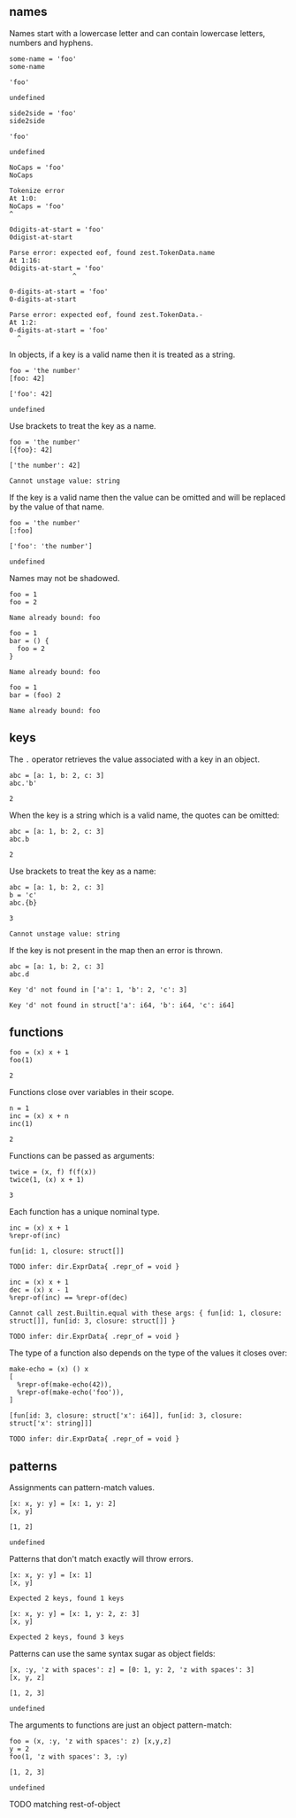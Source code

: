 ## names

Names start with a lowercase letter and can contain lowercase letters, numbers and hyphens.

```
some-name = 'foo'
some-name

'foo'

undefined
```

```
side2side = 'foo'
side2side

'foo'

undefined
```

```
NoCaps = 'foo'
NoCaps

Tokenize error
At 1:0:
NoCaps = 'foo'
^
```

```
0digits-at-start = 'foo'
0digist-at-start

Parse error: expected eof, found zest.TokenData.name
At 1:16:
0digits-at-start = 'foo'
                ^
```

```
0-digits-at-start = 'foo'
0-digits-at-start

Parse error: expected eof, found zest.TokenData.-
At 1:2:
0-digits-at-start = 'foo'
  ^
```

In objects, if a key is a valid name then it is treated as a string.

```
foo = 'the number'
[foo: 42]

['foo': 42]

undefined
```

Use brackets to treat the key as a name.

```
foo = 'the number'
[{foo}: 42]

['the number': 42]

Cannot unstage value: string
```

If the key is a valid name then the value can be omitted and will be replaced by the value of that name.

```
foo = 'the number'
[:foo]

['foo': 'the number']

undefined
```

Names may not be shadowed.

```
foo = 1
foo = 2

Name already bound: foo
```

```
foo = 1
bar = () { 
  foo = 2 
}

Name already bound: foo
```

```
foo = 1
bar = (foo) 2

Name already bound: foo
```

## keys

The `.` operator retrieves the value associated with a key in an object.

```
abc = [a: 1, b: 2, c: 3]
abc.'b'

2
```

When the key is a string which is a valid name, the quotes can be omitted:

```
abc = [a: 1, b: 2, c: 3]
abc.b

2
```

Use brackets to treat the key as a name:

```
abc = [a: 1, b: 2, c: 3]
b = 'c'
abc.{b}

3

Cannot unstage value: string
```

If the key is not present in the map then an error is thrown.

```
abc = [a: 1, b: 2, c: 3]
abc.d

Key 'd' not found in ['a': 1, 'b': 2, 'c': 3]

Key 'd' not found in struct['a': i64, 'b': i64, 'c': i64]
```

## functions

```
foo = (x) x + 1
foo(1)

2
```

Functions close over variables in their scope.

```
n = 1
inc = (x) x + n
inc(1)

2
```

Functions can be passed as arguments:

```
twice = (x, f) f(f(x))
twice(1, (x) x + 1)

3
```

Each function has a unique nominal type.

```
inc = (x) x + 1
%repr-of(inc)

fun[id: 1, closure: struct[]]

TODO infer: dir.ExprData{ .repr_of = void }
```

```
inc = (x) x + 1
dec = (x) x - 1
%repr-of(inc) == %repr-of(dec)

Cannot call zest.Builtin.equal with these args: { fun[id: 1, closure: struct[]], fun[id: 3, closure: struct[]] }

TODO infer: dir.ExprData{ .repr_of = void }
```

The type of a function also depends on the type of the values it closes over:

```
make-echo = (x) () x
[
  %repr-of(make-echo(42)), 
  %repr-of(make-echo('foo')), 
]

[fun[id: 3, closure: struct['x': i64]], fun[id: 3, closure: struct['x': string]]]

TODO infer: dir.ExprData{ .repr_of = void }
```

## patterns

Assignments can pattern-match values.

```
[x: x, y: y] = [x: 1, y: 2]
[x, y]

[1, 2]

undefined
```

Patterns that don't match exactly will throw errors.

```
[x: x, y: y] = [x: 1]
[x, y]

Expected 2 keys, found 1 keys
```

```
[x: x, y: y] = [x: 1, y: 2, z: 3]
[x, y]

Expected 2 keys, found 3 keys
```

Patterns can use the same syntax sugar as object fields:

```
[x, :y, 'z with spaces': z] = [0: 1, y: 2, 'z with spaces': 3]
[x, y, z]

[1, 2, 3]

undefined
```

The arguments to functions are just an object pattern-match:

```
foo = (x, :y, 'z with spaces': z) [x,y,z]
y = 2
foo(1, 'z with spaces': 3, :y)

[1, 2, 3]

undefined
```

TODO matching rest-of-object